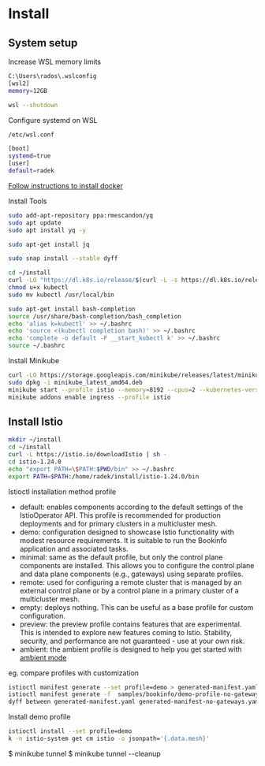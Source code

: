 # Install

## System setup

Increase WSL memory limits
```bash
C:\Users\rados\.wslconfig
[wsl2]
memory=12GB

wsl --shutdown
```

Configure systemd on WSL
```bash
/etc/wsl.conf

[boot]
systemd=true
[user]
default=radek
```

[Follow instructions to install docker](https://docs.docker.com/engine/install/ubuntu/)

Install Tools
```bash
sudo add-apt-repository ppa:rmescandon/yq
sudo apt update
sudo apt install yq -y

sudo apt-get install jq

sudo snap install --stable dyff

cd ~/install
curl -LO "https://dl.k8s.io/release/$(curl -L -s https://dl.k8s.io/release/stable.txt)/bin/linux/amd64/kubectl"
chmod u+x kubectl 
sudo mv kubectl /usr/local/bin

sudo apt-get install bash-completion
source /usr/share/bash-completion/bash_completion
echo 'alias k=kubectl' >> ~/.bashrc
echo 'source <(kubectl completion bash)' >> ~/.bashrc
echo 'complete -o default -F __start_kubectl k' >> ~/.bashrc
source ~/.bashrc 
```

Install Minikube
```bash
curl -LO https://storage.googleapis.com/minikube/releases/latest/minikube_latest_amd64.deb
sudo dpkg -i minikube_latest_amd64.deb
minikube start --profile istio --memory=8192 --cpus=2 --kubernetes-version=v1.26.1
minikube addons enable ingress --profile istio
```

## Install Istio


```bash
mkdir ~/install
cd ~/install
curl -L https://istio.io/downloadIstio | sh -
cd istio-1.24.0
echo "export PATH=\$PATH:$PWD/bin" >> ~/.bashrc 
export PATH=$PATH:/home/radek/install/istio-1.24.0/bin
```

Istioctl installation method profile
- default: enables components according to the default settings of the IstioOperator API. This profile is recommended for production deployments and for primary clusters in a multicluster mesh.
- demo: configuration designed to showcase Istio functionality with modest resource requirements. It is suitable to run the Bookinfo application and associated tasks.
- minimal: same as the default profile, but only the control plane components are installed. This allows you to configure the control plane and data plane components (e.g., gateways) using separate profiles.
- remote: used for configuring a remote cluster that is managed by an external control plane or by a control plane in a primary cluster of a multicluster mesh.
- empty: deploys nothing. This can be useful as a base profile for custom configuration. 
- preview: the preview profile contains features that are experimental. This is intended to explore new features coming to Istio. Stability, security, and performance are not guaranteed - use at your own risk.
- ambient: the ambient profile is designed to help you get started with [ambient mode](https://istio.io/latest/docs/ambient/)

eg. compare profiles with customization
```bash
istioctl manifest generate --set profile=demo > generated-manifest.yaml
istioctl manifest generate -f  samples/bookinfo/demo-profile-no-gateways.yaml > generated-manifest-no-gateways.yaml
dyff between generated-manifest.yaml generated-manifest-no-gateways.yaml > generated-manifests-diff.yaml
```

Install demo profile
```bash
istioctl install --set profile=demo
k -n istio-system get cm istio -o jsonpath='{.data.mesh}'
```

$ minikube tunnel
$ minikube tunnel --cleanup